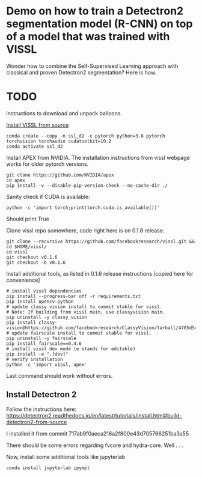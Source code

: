 # Demo on how to train a Detectron2 segmentation model (R-CNN) on top of a model that was trained with VISSL 

Wonder how to combine the Self-Supervised Learning approach with classical and proven Detectron2 segmentation? Here is how.

# TODO
instructions to download and unpack balloons.



[Install VISSL from source](https://github.com/facebookresearch/vissl/blob/main/INSTALL.md#installing-vissl-from-source-recommended)

    conda create --copy -n ssl_d2 -c pytorch python=3.8 pytorch torchvision torchaudio cudatoolkit=10.2
    conda activate ssl_d2
    
Install APEX from NVIDIA. The installation instructions from vissl webpage works for older pytorch versions.

    git clone https://github.com/NVIDIA/apex
    cd apex
    pip install -v --disable-pip-version-check --no-cache-dir ./


Sanity check if CUDA is available:

    python -c 'import torch;print(torch.cuda.is_available())'

Should print True

Clone vissl repo somewhere, code right here is on 0.1.6 release.

    git clone --recursive https://github.com/facebookresearch/vissl.git && cd $HOME/vissl/
    cd vissl
    git checkout v0.1.6
    git checkout -b v0.1.6

Install additional tools, as listed in 0.1.6 release instructions [copied here for convenience]

    # install vissl dependencies
    pip install --progress-bar off -r requirements.txt
    pip install opencv-python
    # update classy vision install to commit stable for vissl.
    # Note: If building from vissl main, use classyvision main.
    pip uninstall -y classy_vision
    pip install classy-vision@https://github.com/facebookresearch/ClassyVision/tarball/4785d5ee19d3bcedd5b28c1eb51ea1f59188b54d
    # update fairscale install to commit stable for vissl.
    pip uninstall -y fairscale
    pip install fairscale==0.4.6
    # install vissl dev mode (e stands for editable)
    pip install -e ".[dev]"
    # verify installation
    python -c 'import vissl, apex'

Last command should work without errors. 

## Install Detectron 2

Follow the instructions here: https://detectron2.readthedocs.io/en/latest/tutorials/install.html#build-detectron2-from-source

I installed it from commit 717ab9f0aeca216a2f800e43d705766251ba3a55

There should be some errors regarding fvcore and hydra-core. Well . . .

Now, install some additional tools like jupyterlab 

    conda install jupyterlab ipympl